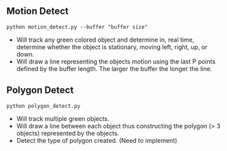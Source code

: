 ## Motion Detect
``` python motion_detect.py --buffer "buffer size" ```
- Will track any green colored object and determine in, real time, determine whether the object is stationary, moving left, right, up, or down.
- Will draw a line representing the objects motion using the last P points defined by the buffer length. The larger the buffer the longer the line.

## Polygon Detect
``` python polygon_detect.py ```
- Will track multiple green objects.
- Will draw a line between each object thus constructing the polygon (> 3 objects) represented by the objects.
- Detect the type of polygon created. (Need to implement)
